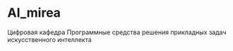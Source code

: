 # AI_mirea
Цифровая кафедра Программные средства решения прикладных задач искусственного интеллекта
